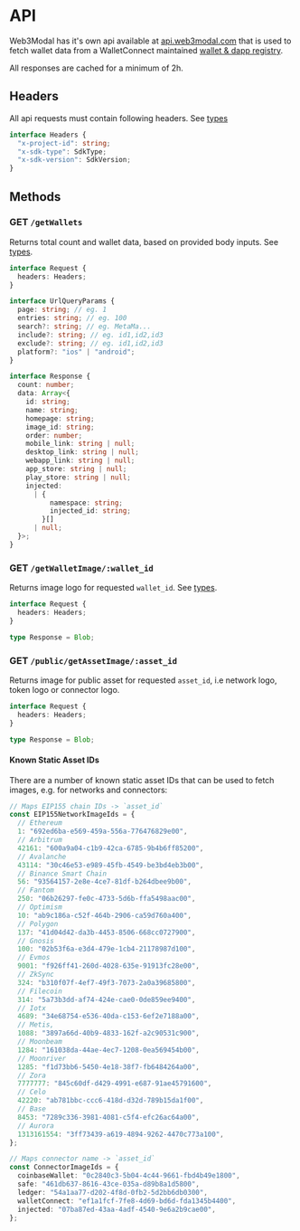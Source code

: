 # API

Web3Modal has it's own api available at [api.web3modal.com](https://api.web3modal.com) that is used to fetch wallet data from a WalletConnect maintained [wallet & dapp registry](https://walletconnect.com/explorer).

All responses are cached for a minimum of 2h.

## Headers

All api requests must contain following headers. See [types](./types.md)

```ts
interface Headers {
  "x-project-id": string;
  "x-sdk-type": SdkType;
  "x-sdk-version": SdkVersion;
}
```

## Methods

### GET `/getWallets`

Returns total count and wallet data, based on provided body inputs. See [types](./types.md).

```ts
interface Request {
  headers: Headers;
}

interface UrlQueryParams {
  page: string; // eg. 1
  entries: string; // eg. 100
  search?: string; // eg. MetaMa...
  include?: string; // eg. id1,id2,id3
  exclude?: string; // eg. id1,id2,id3
  platform?: "ios" | "android";
}

interface Response {
  count: number;
  data: Array<{
    id: string;
    name: string;
    homepage: string;
    image_id: string;
    order: number;
    mobile_link: string | null;
    desktop_link: string | null;
    webapp_link: string | null;
    app_store: string | null;
    play_store: string | null;
    injected:
      | {
          namespace: string;
          injected_id: string;
        }[]
      | null;
  }>;
}
```

### GET `/getWalletImage/:wallet_id`

Returns image logo for requested `wallet_id`. See [types](./types.md).

```ts
interface Request {
  headers: Headers;
}

type Response = Blob;
```

### GET `/public/getAssetImage/:asset_id`

Returns image for public asset for requested `asset_id`, i.e network logo, token logo or connector logo.

```ts
interface Request {
  headers: Headers;
}

type Response = Blob;
```

#### Known Static Asset IDs

There are a number of known static asset IDs that can be used to fetch images, e.g. for networks and connectors:

```typescript
// Maps EIP155 chain IDs -> `asset_id`
const EIP155NetworkImageIds = {
  // Ethereum
  1: "692ed6ba-e569-459a-556a-776476829e00",
  // Arbitrum
  42161: "600a9a04-c1b9-42ca-6785-9b4b6ff85200",
  // Avalanche
  43114: "30c46e53-e989-45fb-4549-be3bd4eb3b00",
  // Binance Smart Chain
  56: "93564157-2e8e-4ce7-81df-b264dbee9b00",
  // Fantom
  250: "06b26297-fe0c-4733-5d6b-ffa5498aac00",
  // Optimism
  10: "ab9c186a-c52f-464b-2906-ca59d760a400",
  // Polygon
  137: "41d04d42-da3b-4453-8506-668cc0727900",
  // Gnosis
  100: "02b53f6a-e3d4-479e-1cb4-21178987d100",
  // Evmos
  9001: "f926ff41-260d-4028-635e-91913fc28e00",
  // ZkSync
  324: "b310f07f-4ef7-49f3-7073-2a0a39685800",
  // Filecoin
  314: "5a73b3dd-af74-424e-cae0-0de859ee9400",
  // Iotx
  4689: "34e68754-e536-40da-c153-6ef2e7188a00",
  // Metis,
  1088: "3897a66d-40b9-4833-162f-a2c90531c900",
  // Moonbeam
  1284: "161038da-44ae-4ec7-1208-0ea569454b00",
  // Moonriver
  1285: "f1d73bb6-5450-4e18-38f7-fb6484264a00",
  // Zora
  7777777: "845c60df-d429-4991-e687-91ae45791600",
  // Celo
  42220: "ab781bbc-ccc6-418d-d32d-789b15da1f00",
  // Base
  8453: "7289c336-3981-4081-c5f4-efc26ac64a00",
  // Aurora
  1313161554: "3ff73439-a619-4894-9262-4470c773a100",
};

// Maps connector name -> `asset_id`
const ConnectorImageIds = {
  coinbaseWallet: "0c2840c3-5b04-4c44-9661-fbd4b49e1800",
  safe: "461db637-8616-43ce-035a-d89b8a1d5800",
  ledger: "54a1aa77-d202-4f8d-0fb2-5d2bb6db0300",
  walletConnect: "ef1a1fcf-7fe8-4d69-bd6d-fda1345b4400",
  injected: "07ba87ed-43aa-4adf-4540-9e6a2b9cae00",
};
```
